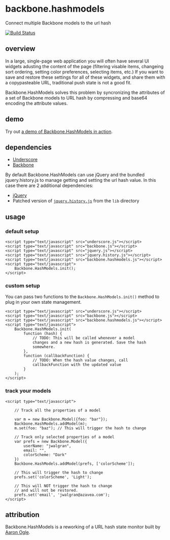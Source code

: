 # backbone.hashmodels

Connect multiple Backbone models to the url hash

[![Build Status](https://travis-ci.org/azavea/backbone.hashmodels.png?branch=master)](https://travis-ci.org/azavea/backbone.hashmodels)

## overview

In a large, single-page web application you will often have several UI widgets adusting the content of the page (filtering visable items, changeing sort ordering, setting color preferences, selecting items, etc.) If you want to save and restore these settings for all of these widgets, and share them with a copypasteable URL, traditional push state is not a good fit.

Backbone.HashModels solves this problem by syncronizing the attributes of a set of Backbone models to URL hash by compressing and base64 encoding the attribute values.

## demo

Try out [a demo of Backbone.HashModels in action](http://azavea.github.com/backbone.hashmodels/).

## dependencies

  - [Underscore](http://underscorejs.org)
  - [Backbone](http://backbonejs.org)

By default Backbone.HashModels can use jQuery and the bundled jquery.history.js to manage getting and setting the url hash value. In this case there are 2 additional dependencies:

  - [jQuery](http://jquery.com)
  - Patched version of [``jquery.history.js``](https://github.com/azavea/backbone.hashmodels/blob/master/lib/jquery.history.js) from the ``lib`` directory

## usage

### default setup

    <script type="text/javascript" src="underscore.js"></script>
    <script type="text/javascript" src="backbone.js"></script>
    <script type="text/javascript" src="jquery.js"></script>
    <script type="text/javascript" src="jquery.history.js"></script>
    <script type="text/javascript" src="backbone.hashmodels.js"></script>
    <script type="text/javascript">
        Backbone.HashModels.init();
    </script>

### custom setup

You can pass two functions to the ``Backbone.HashModels.init()`` method to plug in your own state management.

    <script type="text/javascript" src="underscore.js"></script>
    <script type="text/javascript" src="backbone.js"></script>
    <script type="text/javascript" src="backbone.hashmodels.js"></script>
    <script type="text/javascript">
        Backbone.HashModels.init(
            function (hash) {
                // TODO: This will be called whenever a model
                changes and a new hash is generated. Save the hash
                somewhere.
            },
            function (callbackFunction) {
                // TODO: When the hash value changes, call
                callbackFunction with the updated value
            }
        );
    </script>

### track your models

    <script type="text/javascript">

        // Track all the properties of a model

        var m = new Backbone.Model({foo: "bar"});
        Backbone.HashModels.addModel(m);
        m.set(foo: "baz"); // This will trigger the hash to change

        // Track only selected properties of a model
        var prefs = new Backbone.Model({
            userName: "jwalgran",
            email: "",
            colorScheme: "Dark"
        })
        Backbone.HashModels.addModel(prefs, ['colorScheme']);

        // This will trigger the hash to change
        prefs.set('colorScheme', 'Light');

        // This will NOT trigger the hash to change
        // and will not be restored.
        prefs.set('email', 'jwalgran@azavea.com');
    </script>

## attribution

Backbone.HashModels is a reworking of a URL hash state monitor built by [Aaron Ogle](https://github.com/atogle).